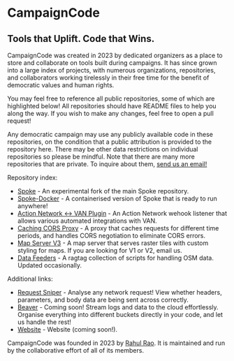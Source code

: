 # CampaignCode

## Tools that Uplift. Code that Wins.

CampaignCode was created in 2023 by dedicated organizers as a place to store and collaborate on tools built during campaigns. It has since grown into a large index of projects, with numerous organizations, repositories, and collaborators working tirelessly in their free time for the benefit of democratic values and human rights.

You may feel free to reference all public repositories, some of which are highlighted below! All repositories should have README files to help you along the way. If you wish to make any changes, feel free to open a pull request!

Any democratic campaign may use any publicly available code in these repositories, on the condition that a public attribution is provided to the repository here. There may be other data restrictions on individual repositories so please be mindful. Note that there are many more repositories that are private. To inquire about them, [send us an email!](mailto:admin@campaigncode.org)

Repository index:

- [Spoke](https://github.com/campaigncode/Spoke) - An experimental fork of the main Spoke repository.
- [Spoke-Docker](https://hub.docker.com/r/rar1871/spoke) - A containerised version of Spoke that is ready to run anywhere!
- [Action Network <-> VAN Plugin](https://github.com/campaigncode/action-network-van-trigger) - An Action Network wehook listener that allows various automated integrations with VAN.
- [Caching CORS Proxy](https://github.com/campaigncode/proxy) - A proxy that caches requests for different time periods, and handles CORS negotiation to eliminate CORS errors.
- [Map Server V3](https://github.com/campaigncode/map-server-v3) - A map server that serves raster tiles with custom styling for maps. If you are looking for V1 or V2, email us.
- [Data Feeders](https://github.com/campaigncode/data-feed) - A ragtag collection of scripts for handling OSM data. Updated occasionally.

Additional links:

- [Request Sniper](https://sniper.campaigncode.org/) - Analyse any network request! View whether headers, parameters, and body data are being sent across correctly.
- [Beaver](https://beaver-logs.com/) - Coming soon! Stream logs and data to the cloud effortlessly. Organise everything into different buckets directly in your code, and let us handle the rest!
- [Website](https://campaigncode.org/) - Website (coming soon!).

CampaignCode was founded in 2023 by [Rahul Rao](https://github.com/RahulR100?tab=repositories). It is maintained and run by the collaborative effort of all of its members.
